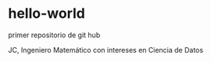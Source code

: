# hello-world
primer repositorio de git hub

JC, Ingeniero Matemático con intereses en Ciencia de Datos
